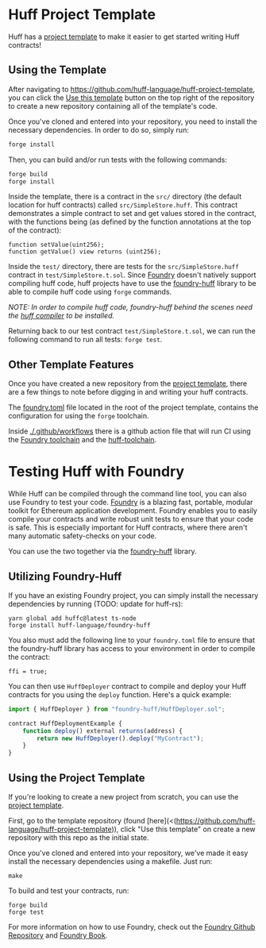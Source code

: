# Huff Project Template

Huff has a [project template](https://github.com/huff-language/huff-project-template) to make it easier to get started writing Huff contracts!


## Using the Template

After navigating to https://github.com/huff-language/huff-project-template, you can click the [Use this template](https://github.com/huff-language/huff-project-template/generate) button on the top right of the repository to create a new repository containing all of the template's code.

Once you've cloned and entered into your repository, you need to install the necessary dependencies. In order to do so, simply run:

```bash
forge install
```

Then, you can build and/or run tests with the following commands:

```bash
forge build
forge install
```

Inside the template, there is a contract in the `src/` directory (the default location for huff contracts) called `src/SimpleStore.huff`.  This contract demonstrates a simple contract to set and get values stored in the contract, with the functions being (as defined by the function annotations at the top of the contract):

```solidity
function setValue(uint256);
function getValue() view returns (uint256);
```

Inside the `test/` directory, there are tests for the `src/SimpleStore.huff` contract in `test/SimpleStore.t.sol`. Since [Foundry](https://github.com/foundry-rs/foundry) doesn't natively support compiling huff code, huff projects have to use the [foundry-huff](https://github.com/huff-language/foundry-huff) library to be able to compile huff code using `forge` commands.

_NOTE: In order to compile huff code, foundry-huff behind the scenes need the [huff compiler](https://github.com/huff-language/huff-rs) to be installed._

Returning back to our test contract `test/SimpleStore.t.sol`, we can run the following command to run all tests: `forge test`.


## Other Template Features

Once you have created a new repository from the [project template](https://github.com/huff-language/huff-project-template), there are a few things to note before digging in and writing your huff contracts.

The [foundry.toml](https://github.com/huff-language/huff-project-template/blob/main/foundry.toml) file located in the root of the project template, contains the configuration for using the `forge` toolchain.

Inside [./.github/workflows](https://github.com/huff-language/huff-project-template/tree/main/.github/workflows) there is a github action file that will run CI using the [Foundry toolchain](https://github.com/foundry-rs/foundry-toolchain) and the [huff-toolchain](https://github.com/huff-language/huff-toolchain).















# Testing Huff with Foundry

While Huff can be compiled through the command line tool, you can also use Foundry to test your code. [Foundry](https://github.com/foundry-rs/foundry) is a blazing fast, portable, modular toolkit for Ethereum application development. Foundry enables you to easily compile your contracts and write robust unit tests to ensure that your code is safe. This is especially important for Huff contracts, where there aren't many automatic safety-checks on your code.

You can use the two together via the [foundry-huff](https://github.com/huff-language/foundry-huff) library.

## Utilizing Foundry-Huff

If you have an existing Foundry project, you can simply install the necessary dependencies by running (TODO: update for huff-rs):

```shell
yarn global add huffc@latest ts-node
forge install huff-language/foundry-huff
```

You also must add the following line to your `foundry.toml` file to ensure that the foundry-huff library has access to your environment in order to compile the contract:

```shell
ffi = true;
```

You can then use `HuffDeployer` contract to compile and deploy your Huff contracts for you using the `deploy` function. Here's a quick example:

```javascript
import { HuffDeployer } from "foundry-huff/HuffDeployer.sol";

contract HuffDeploymentExample {
    function deploy() external returns(address) {
        return new HuffDeployer().deploy("MyContract");
    }
}
```

## Using the Project Template

If you're looking to create a new project from scratch, you can use the [project template](https://github.com/huff-language/huff-project-template).

First, go to the template repository (found [here](<(https://github.com/huff-language/huff-project-template)), click "Use this template" on create a new repository with this repo as the initial state.

Once you've cloned and entered into your repository, we've made it easy install the necessary dependencies using a makefile. Just run:

```shell
make
```

To build and test your contracts, run:

```shell
forge build
forge test
```

For more information on how to use Foundry, check out the [Foundry Github Repository](https://github.com/foundry-rs/foundry/tree/master/forge) and [Foundry Book](https://book.getfoundry.sh/).
